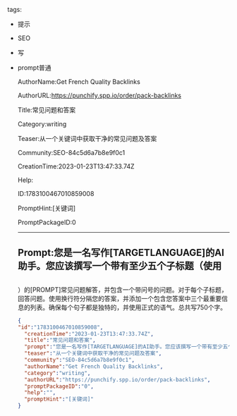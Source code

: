   tags: 
- 提示
- SEO
- 写
- prompt普通

  AuthorName:Get French Quality Backlinks

  AuthorURL:https://punchify.spp.io/order/pack-backlinks

  Title:常见问题和答案

  Category:writing

  Teaser:从一个关键词中获取干净的常见问题及答案

  Community:SEO-84c5d6a7b8e9f0c1

  CreationTime:2023-01-23T13:47:33.74Z

  Help:

  ID:1783100467010859008

  PromptHint:[关键词]

  PromptPackageID:0

  ---

  ## Prompt:您是一名写作[TARGETLANGUAGE]的AI助手。您应该撰写一个带有至少五个子标题（使用<h2></h2>）的[PROMPT]常见问题解答，并包含一个带问号的问题。对于每个子标题，回答问题。使用换行符分隔您的答案，并添加一个包含您答案中三个最重要信息的列表。确保每个句子都是独特的，并使用正式的语气。总共写750个字。

  ```json
  {
  "id":"1783100467010859008",
    "creationTime":"2023-01-23T13:47:33.74Z",
    "title":"常见问题和答案",
    "prompt":"您是一名写作[TARGETLANGUAGE]的AI助手。您应该撰写一个带有至少五个子标题（使用<h2></h2>）的[PROMPT]常见问题解答，并包含一个带问号的问题。对于每个子标题，回答问题。使用换行符分隔您的答案，并添加一个包含您答案中三个最重要信息的列表。确保每个句子都是独特的，并使用正式的语气。总共写750个字。",
    "teaser":"从一个关键词中获取干净的常见问题及答案",
    "community":"SEO-84c5d6a7b8e9f0c1",
    "authorName":"Get French Quality Backlinks",
    "category":"writing",
    "authorURL":"https://punchify.spp.io/order/pack-backlinks",
    "promptPackageID":"0",
    "help":"",
    "promptHint":"[关键词]"
  }
  ```
